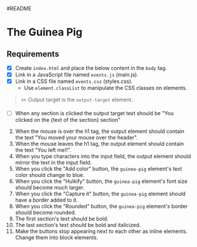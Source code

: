#README

# The Guinea Pig

## Requirements

- [X] Create `index.html`  and place the below content in the `body` tag.
- [X] Link in a JavaScript file named `events.js` (main.js).
- [X] Link in a CSS file named `events.css` (styles.css). 
	- Use `element.classList` to manipulate the CSS classes on elements.


> :pencil2: Output target is the `output-target` element.

- [ ] When any section is clicked the output target text should be "You clicked on the {text of the section} section"
2. When the mouse is over the h1 tag, the output element should contain the text "You moved your mouse over the header".
3. When the mouse leaves the h1 tag, the output element should contain the text "You left me!!".
4. When you type characters into the input field, the output element should mirror the text in the input field.
5. When you click the "Add color" button, the `guinea-pig` element's text color should change to blue.
6. When you click the "Hulkify" button, the `guinea-pig` element's font size should become much larger.
7. When you click the "Capture it" button, the `guinea-pig` element should have a border added to it.
8. When you click the "Rounded" button, the `guinea-pig` element's border should become rounded.
9. The first section's text should be bold.
10. The last section's text should be bold and italicized.
11. Make the buttons stop appearing next to each other as inline elements. Change them into block elements.

